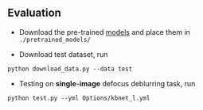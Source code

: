 

## Evaluation

- Download the pre-trained [models](https://mycuhk-my.sharepoint.com/:f:/g/personal/1155135732_link_cuhk_edu_hk/EofsV3eVcAxNlrW72JXqzRUBhkM1Mzw50pJ3BHlAyMYnVw?e=VguIDQ) and place them in `./pretrained_models/`

- Download test dataset, run
```
python download_data.py --data test
```

- Testing on **single-image** defocus deblurring task, run
```
python test.py --yml Options/kbnet_l.yml
```
